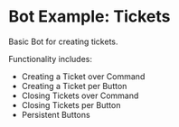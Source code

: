 # Bot Example: Tickets

Basic Bot for creating tickets.

Functionality includes:

- Creating a Ticket over Command
- Creating a Ticket per Button
- Closing Tickets over Command
- Closing Tickets per Button
- Persistent Buttons
